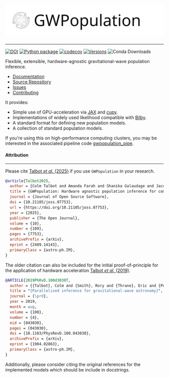 <h1 align="center">
<img src="https://raw.githubusercontent.com/ColmTalbot/gwpopulation/main/docs/_static/logo-long.svg">
</h1>

------------------------------------------------------------------------------

[![DOI](https://joss.theoj.org/papers/10.21105/joss.07753/status.svg)](https://doi.org/10.21105/joss.07753)
[![Python package](https://github.com/ColmTalbot/gwpopulation/actions/workflows/python-package.yml/badge.svg)](https://github.com/ColmTalbot/gwpopulation/actions/workflows/python-package.yml)
[![codecov](https://codecov.io/gh/ColmTalbot/gwpopulation/branch/master/graph/badge.svg?token=4K4V0HRDMI)](https://codecov.io/gh/ColmTalbot/gwpopulation)
[![Versions](https://img.shields.io/pypi/pyversions/gwpopulation.svg)](https://pypi.org/project/gwpopulation/)
![Conda Downloads](https://img.shields.io/conda/d/conda-forge/gwpopulation)

Flexible, extensible, hardware-agnostic gravitational-wave population inference.

- [Documentation](https://ColmTalbot.github.io/gwpopulation)
- [Source Repository](https://github.com/ColmTalbot/GWPopulation)
- [Issues](https://github.com/ColmTalbot/GWPopulation/issues)
- [Contributing](https://colmtalbot.github.io/gwpopulation/contributing/index.html)

It provides:

- Simple use of GPU-acceleration via [JAX](https://jax.readthedocs.io/en/latest/) and [cupy](https://cupy.dev/).
- Implementations of widely used likelihood compatible with [Bilby](https://docs.ligo.org/lscsoft/bilby).
- A standard format for defining new population models.
- A collection of standard population models.

If you're using this on high-performance computing clusters, you may be interested in the associated pipeline code [gwpopulation_pipe](https://docs.ligo.org/RatesAndPopulations/gwpopulation_pipe/).

#### Attribution

------------------------------------------------------------------------------

Please cite [Talbot _et al._ (2025)](https://doi.org/10.21105/joss.07753) if you use `GWPopulation` in your research.

```bibtex
@article{Talbot2025,
  author = {Colm Talbot and Amanda Farah and Shanika Galaudage and Jacob Golomb and Hui Tong},
  title = {GWPopulation: Hardware agnostic population inference for compact binaries and beyond},
  journal = {Journal of Open Source Software},
  doi = {10.21105/joss.07753},
  url = {https://doi.org/10.21105/joss.07753},
  year = {2025},
  publisher = {The Open Journal},
  volume = {10},
  number = {109},
  pages = {7753},
  archivePrefix = {arXiv},
  eprint = {2409.14143},
  primaryClass = {astro-ph.IM},
}
```

The older citation can also be included for the initial proof-of-principle for the application of hardware acceleration [Talbot _et al._ (2019)](https://doi.org/10.1103/PhysRevD.100.043030).

```bibtex
@ARTICLE{2019PhRvD.100d3030T,
  author = {{Talbot}, Colm and {Smith}, Rory and {Thrane}, Eric and {Poole}, Gregory B.},
  title = "{Parallelized inference for gravitational-wave astronomy}",
  journal = {\prd},
  year = 2019,
  month = aug,
  volume = {100},
  number = {4},
  eid = {043030},
  pages = {043030},
  doi = {10.1103/PhysRevD.100.043030},
  archivePrefix = {arXiv},
  eprint = {1904.02863},
  primaryClass = {astro-ph.IM},
}
```

Additionally, please consider citing the original references for the implemented models which should be include in docstrings.
